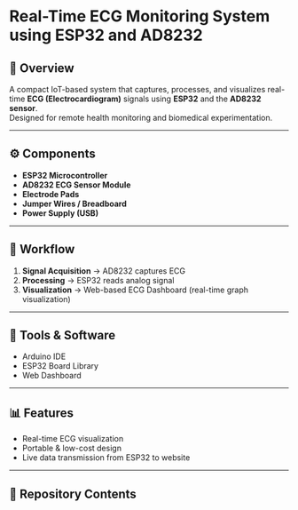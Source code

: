 # Real-Time ECG Monitoring System using ESP32 and AD8232

## 📖 Overview
A compact IoT-based system that captures, processes, and visualizes real-time **ECG (Electrocardiogram)** signals using **ESP32** and the **AD8232 sensor**.  
Designed for remote health monitoring and biomedical experimentation.

---

## ⚙️ Components
- **ESP32 Microcontroller**  
- **AD8232 ECG Sensor Module**  
- **Electrode Pads**  
- **Jumper Wires / Breadboard**  
- **Power Supply (USB)**  

---

## 🧩 Workflow
1. **Signal Acquisition** → AD8232 captures ECG  
2. **Processing** → ESP32 reads analog signal  
3. **Visualization** → Web-based ECG Dashboard (real-time graph visualization)
 

---

## 🧰 Tools & Software
- Arduino IDE  
- ESP32 Board Library  
- Web Dashboard  

---

## 📊 Features
- Real-time ECG visualization  
- Portable & low-cost design  
- Live data transmission from ESP32 to website  


---

## 📁 Repository Contents
